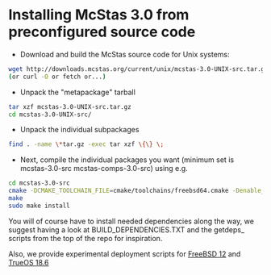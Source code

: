 # Installing McStas 3.0 from preconfigured source code

* Download and build the McStas source code for Unix systems:
```bash
wget http://downloads.mcstas.org/current/unix/mcstas-3.0-UNIX-src.tar.gz
(or curl -O or fetch or...)
```
* Unpack the "metapackage" tarball
```bash
tar xzf mcstas-3.0-UNIX-src.tar.gz
cd mcstas-3.0-UNIX-src/
```
* Unpack the individual subpackages
```bash
find . -name \*tar.gz -exec tar xzf \{\} \;
```
* Next, compile the individual packages you want (minimum set is mcstas-3.0-src mcstas-comps-3.0-src) using e.g.
```bash
cd mcstas-3.0-src
cmake -DCMAKE_TOOLCHAIN_FILE=cmake/toolchains/freebsd64.cmake -Denable_mcstas=1
make
sudo make install
```

You will of course have to install needed dependencies along the way, we suggest having a look at BUILD_DEPENDENCIES.TXT and the getdeps_ scripts from the top of the repo for inspiration.

Also, we provide experimental deployment scripts for [FreeBSD 12](fetch_install_mcstas-3.0-freebsd-12.sh) and [TrueOS 18.6](fetch_install_mcstas-3.0-trueos-18.6.sh)
